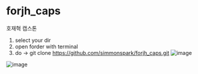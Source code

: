 # forjh_caps
호재혁 캡스톤
1. select your dir
2. open forder with terminal
3. do -> git clone https://github.com/simmonspark/forjh_caps.git
![image](https://github.com/user-attachments/assets/f240cc62-7c2a-45c8-8f96-2b8cbfb072c7)

![image](https://github.com/user-attachments/assets/9a6ff98c-2e3f-4a59-a192-3267dc0c6af4)
